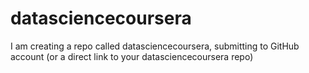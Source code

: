 # datasciencecoursera
I am creating a repo called datasciencecoursera, submitting to GitHub account (or a direct link to your datasciencecoursera repo)
